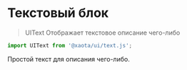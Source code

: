 # Текстовый блок
> UIText
Отображает текстовое описание чего-либо

```javascript
import UIText from '@xaota/ui/text.js';
```

<ui-html>
  <ui-text>Простой текст для описания чего-либо.</ui-text>
</ui-html>
